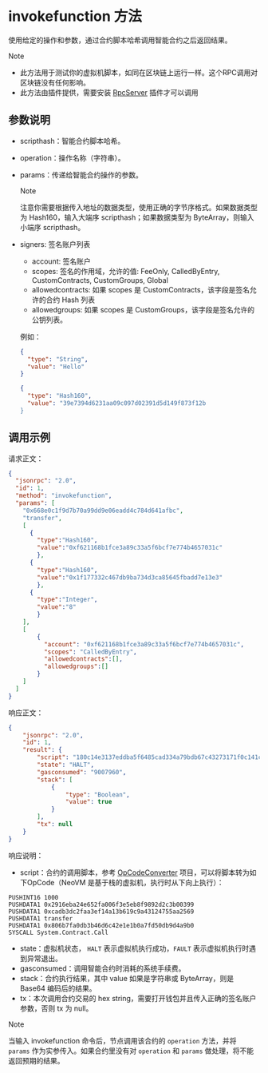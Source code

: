 # invokefunction 方法

使用给定的操作和参数，通过合约脚本哈希调用智能合约之后返回结果。

> [!Note]
>
> - 此方法用于测试你的虚拟机脚本，如同在区块链上运行一样。这个RPC调用对区块链没有任何影响。
> - 此方法由插件提供，需要安装 [RpcServer](https://github.com/neo-project/neo-modules/releases) 插件才可以调用

## 参数说明

- scripthash：智能合约脚本哈希。

- operation：操作名称（字符串）。

- params：传递给智能合约操作的参数。

  > [!Note]
  >
  > 注意你需要根据传入地址的数据类型，使用正确的字节序格式。如果数据类型为 Hash160，输入大端序 scripthash；如果数据类型为 ByteArray，则输入小端序 scripthash。

- signers: 签名账户列表
  * account: 签名账户
  * scopes: 签名的作用域，允许的值: FeeOnly, CalledByEntry, CustomContracts, CustomGroups, Global
  * allowedcontracts: 如果 scopes 是 CustomContracts，该字段是签名允许的合约 Hash 列表
  * allowedgroups: 如果 scopes 是 CustomGroups，该字段是签名允许的公钥列表。

  例如：

  ```json
  {
    "type": "String",
    "value": "Hello"
  }
  ```

  ```json
  {
    "type": "Hash160",
    "value": "39e7394d6231aa09c097d02391d5d149f873f12b
  }
  ```

## 调用示例

请求正文：

```json
{
  "jsonrpc": "2.0",
  "id": 1,
  "method": "invokefunction",
  "params": [
    "0x668e0c1f9d7b70a99dd9e06eadd4c784d641afbc",
    "transfer",
    [
      {
        "type":"Hash160",
        "value":"0xf621168b1fce3a89c33a5f6bcf7e774b4657031c"
        },
      {
        "type":"Hash160",
        "value":"0x1f177332c467db9ba734d3ca85645fbadd7e13e3"
        },
      {
        "type":"Integer",
        "value":"8"
        }        
    ],
    [
        {
          "account": "0xf621168b1fce3a89c33a5f6bcf7e774b4657031c",
          "scopes": "CalledByEntry",
          "allowedcontracts":[],
          "allowedgroups":[]
        }
    ]
  ]
}
```

响应正文：

```json
{
    "jsonrpc": "2.0",
    "id": 1,
    "result": {
        "script": "180c14e3137eddba5f6485cad334a79bdb67c43273171f0c141c0357464b777ecf6b5f3ac3893ace1f8b1621f613c00c087472616e736665720c14bcaf41d684c7d4ad6ee0d99da9707b9d1f0c8e6641627d5b52",
        "state": "HALT",
        "gasconsumed": "9007960",
        "stack": [
            {
                "type": "Boolean",
                "value": true
            }
        ],
        "tx": null
    }
}
```

响应说明：

- script：合约的调用脚本，参考 [OpCodeConverter](https://github.com/chenzhitong/OpCodeConverter)  项目，可以将脚本转为如下OpCode（NeoVM 是基于栈的虚拟机，执行时从下向上执行）：

```
PUSHINT16 1000
PUSHDATA1 0x2916eba24e652fa006f3e5eb8f9892d2c3b00399
PUSHDATA1 0xcadb3dc2faa3ef14a13b619c9a43124755aa2569
PUSHDATA1 transfer
PUSHDATA1 0x806b7fa0db3b46d6c42e1e1b0a7fd50db9d4a9b0
SYSCALL System.Contract.Call
```

- state：虚拟机状态， `HALT` 表示虚拟机执行成功，`FAULT` 表示虚拟机执行时遇到异常退出。
- gasconsumed：调用智能合约时消耗的系统手续费。
- stack：合约执行结果，其中 value 如果是字符串或 ByteArray，则是 Base64 编码后的结果。
- tx：本次调用合约交易的 hex string，需要打开钱包并且传入正确的签名账户参数，否则 tx 为 null。

> [!Note]
>
> 当输入 invokefunction 命令后，节点调用该合约的 `operation` 方法，并将 `params` 作为实参传入。如果合约里没有对 `operation` 和 `params` 做处理，将不能返回预期的结果。

